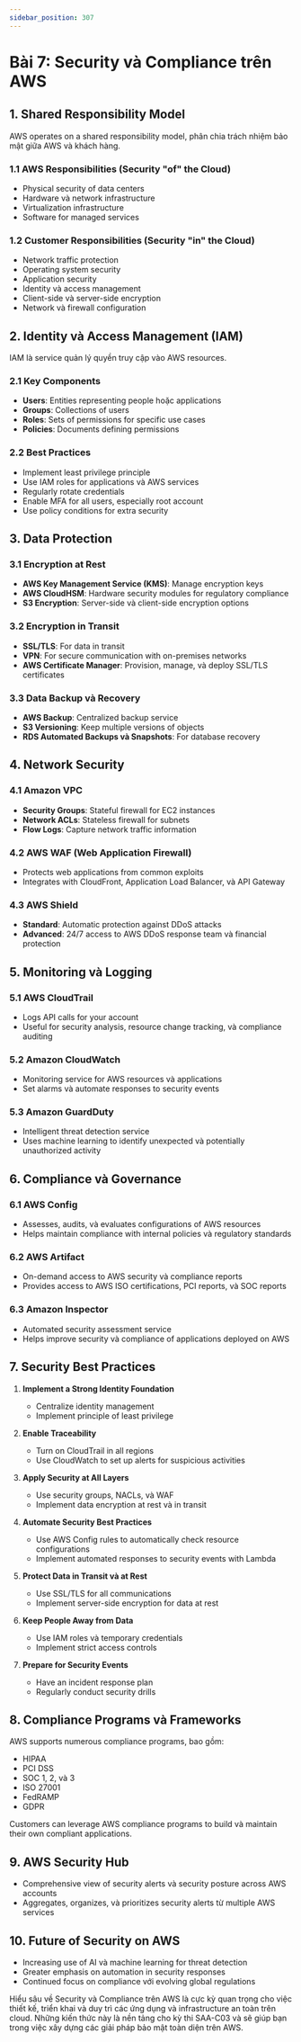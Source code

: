 ```yaml
---
sidebar_position: 307
---
```


# Bài 7: Security và Compliance trên AWS

## 1. Shared Responsibility Model

AWS operates on a shared responsibility model, phân chia trách nhiệm bảo mật giữa AWS và khách hàng.

### 1.1 AWS Responsibilities (Security "of" the Cloud)

- Physical security of data centers
- Hardware và network infrastructure
- Virtualization infrastructure
- Software for managed services

### 1.2 Customer Responsibilities (Security "in" the Cloud)

- Network traffic protection
- Operating system security
- Application security
- Identity và access management
- Client-side và server-side encryption
- Network và firewall configuration

## 2. Identity và Access Management (IAM)

IAM là service quản lý quyền truy cập vào AWS resources.

### 2.1 Key Components

- **Users**: Entities representing people hoặc applications
- **Groups**: Collections of users
- **Roles**: Sets of permissions for specific use cases
- **Policies**: Documents defining permissions

### 2.2 Best Practices

- Implement least privilege principle
- Use IAM roles for applications và AWS services
- Regularly rotate credentials
- Enable MFA for all users, especially root account
- Use policy conditions for extra security

## 3. Data Protection

### 3.1 Encryption at Rest

- **AWS Key Management Service (KMS)**: Manage encryption keys
- **AWS CloudHSM**: Hardware security modules for regulatory compliance
- **S3 Encryption**: Server-side và client-side encryption options

### 3.2 Encryption in Transit

- **SSL/TLS**: For data in transit
- **VPN**: For secure communication with on-premises networks
- **AWS Certificate Manager**: Provision, manage, và deploy SSL/TLS certificates

### 3.3 Data Backup và Recovery

- **AWS Backup**: Centralized backup service
- **S3 Versioning**: Keep multiple versions of objects
- **RDS Automated Backups và Snapshots**: For database recovery

## 4. Network Security

### 4.1 Amazon VPC

- **Security Groups**: Stateful firewall for EC2 instances
- **Network ACLs**: Stateless firewall for subnets
- **Flow Logs**: Capture network traffic information

### 4.2 AWS WAF (Web Application Firewall)

- Protects web applications from common exploits
- Integrates with CloudFront, Application Load Balancer, và API Gateway

### 4.3 AWS Shield

- **Standard**: Automatic protection against DDoS attacks
- **Advanced**: 24/7 access to AWS DDoS response team và financial protection

## 5. Monitoring và Logging

### 5.1 AWS CloudTrail

- Logs API calls for your account
- Useful for security analysis, resource change tracking, và compliance auditing

### 5.2 Amazon CloudWatch

- Monitoring service for AWS resources và applications
- Set alarms và automate responses to security events

### 5.3 Amazon GuardDuty

- Intelligent threat detection service
- Uses machine learning to identify unexpected và potentially unauthorized activity

## 6. Compliance và Governance

### 6.1 AWS Config

- Assesses, audits, và evaluates configurations of AWS resources
- Helps maintain compliance with internal policies và regulatory standards

### 6.2 AWS Artifact

- On-demand access to AWS security và compliance reports
- Provides access to AWS ISO certifications, PCI reports, và SOC reports

### 6.3 Amazon Inspector

- Automated security assessment service
- Helps improve security và compliance of applications deployed on AWS

## 7. Security Best Practices

1. **Implement a Strong Identity Foundation**
   - Centralize identity management
   - Implement principle of least privilege

2. **Enable Traceability**
   - Turn on CloudTrail in all regions
   - Use CloudWatch to set up alerts for suspicious activities

3. **Apply Security at All Layers**
   - Use security groups, NACLs, và WAF
   - Implement data encryption at rest và in transit

4. **Automate Security Best Practices**
   - Use AWS Config rules to automatically check resource configurations
   - Implement automated responses to security events with Lambda

5. **Protect Data in Transit và at Rest**
   - Use SSL/TLS for all communications
   - Implement server-side encryption for data at rest

6. **Keep People Away from Data**
   - Use IAM roles và temporary credentials
   - Implement strict access controls

7. **Prepare for Security Events**
   - Have an incident response plan
   - Regularly conduct security drills

## 8. Compliance Programs và Frameworks

AWS supports numerous compliance programs, bao gồm:

- HIPAA
- PCI DSS
- SOC 1, 2, và 3
- ISO 27001
- FedRAMP
- GDPR

Customers can leverage AWS compliance programs to build và maintain their own compliant applications.

## 9. AWS Security Hub

- Comprehensive view of security alerts và security posture across AWS accounts
- Aggregates, organizes, và prioritizes security alerts từ multiple AWS services

## 10. Future of Security on AWS

- Increasing use of AI và machine learning for threat detection
- Greater emphasis on automation in security responses
- Continued focus on compliance với evolving global regulations

Hiểu sâu về Security và Compliance trên AWS là cực kỳ quan trọng cho việc thiết kế, triển khai và duy trì các ứng dụng và infrastructure an toàn trên cloud. Những kiến thức này là nền tảng cho kỳ thi SAA-C03 và sẽ giúp bạn trong việc xây dựng các giải pháp bảo mật toàn diện trên AWS.